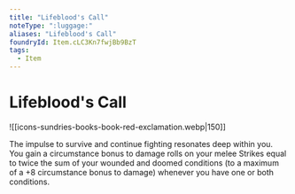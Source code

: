 ```yaml
---
title: "Lifeblood's Call"
noteType: ":luggage:"
aliases: "Lifeblood's Call"
foundryId: Item.cLC3Kn7fwjBb9BzT
tags:
  - Item
---
```


# Lifeblood's Call
![[icons-sundries-books-book-red-exclamation.webp|150]]

The impulse to survive and continue fighting resonates deep within you. You gain a circumstance bonus to damage rolls on your melee Strikes equal to twice the sum of your wounded and doomed conditions (to a maximum of a +8 circumstance bonus to damage) whenever you have one or both conditions.
